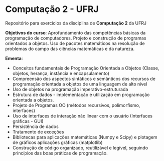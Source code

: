 # Computação 2 - UFRJ


Repositório para exercícios da disciplina de __Computação 2__ da UFRJ

__Objetivos do curso__: Aprofundamento das competências básicas da programação de computadores. Projeto e construção de programas orientados a objetos. Uso de pacotes matemáticos na resolução de problemas do campo das ciências matemáticas e da natureza.

__Ementa__:
- Conceitos fundamentais de Programação Orientada a Objetos (Classe, objetos, herança, instância e encapsulamento)
- Compreensão dos aspectos sintáticos e semânticos dos recursos de programação orientada a objetos de uma linguagem de alto nível
- Uso de objetos na programação imperativo-estruturada
- Estrutura de dados - implementação e utilização em programação orientada a objetos.
- Projeto de Programas OO (métodos recursivos, polimorfismo, interfaces)
- Uso de interfaces de interação não linear com o usuário (Interfaces gráficas - GUI)
- Persistência de dados
- Tratamento de exceções
- Bibliotecas para aplicações matemáticas (Numpy e Scipy) e plotagem de gráficos aplicações gráficas (matplotlib)
- Construção de código organizado, reutilizável e legível, seguindo princípios das boas práticas de programação.


